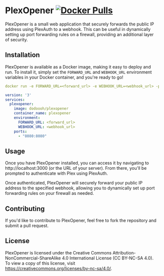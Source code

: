 # PlexOpener [![Docker Pulls](https://img.shields.io/docker/pulls/dodoooh/plexopener)](https://hub.docker.com/r/dodoooh/plexopener)

PlexOpener is a small web application that securely forwards the public IP address using PlexAuth to a webhook. This can be useful in dynamically setting up port forwarding rules on a firewall, providing an additional layer of security.

## Installation

PlexOpener is available as a Docker image, making it easy to deploy and run. To install it, simply set the `FORWARD_URL` and `WEBHOOK_URL` environment variables in your Docker container, and you're ready to go!

```yml
docker run -e FORWARD_URL=<forward_url> -e WEBHOOK_URL=<webhook_url> -p 3000:3000 dodoooh/plexopener:latest
```

```yml
version: '3'
services:
  plexopener:
    image: dodoooh/plexopener
    container_name: plexopener
    environment:
      FORWARD_URL: <forward_url>
      WEBHOOK_URL: <webhook_url>
    ports:
      - "8080:8080"
```


## Usage

Once you have PlexOpener installed, you can access it by navigating to http://localhost:3000 (or the URL of your server). From there, you'll be prompted to authenticate with Plex using PlexAuth.

Once authenticated, PlexOpener will securely forward your public IP address to the specified webhook, allowing you to dynamically set up port forwarding rules on your firewall as needed.


## Contributing

If you'd like to contribute to PlexOpener, feel free to fork the repository and submit a pull request. 

## License

PlexOpener is licensed under the Creative Commons Attribution-NonCommercial-ShareAlike 4.0 International License (CC BY-NC-SA 4.0). To view a copy of this license, visit https://creativecommons.org/licenses/by-nc-sa/4.0/.